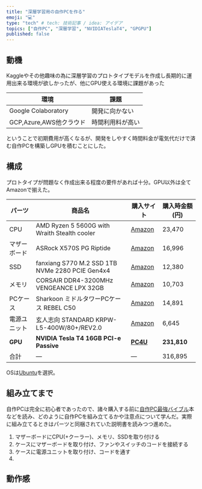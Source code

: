 ```yaml
---
title: "深層学習用の自作PCを作る"
emoji: "💻"
type: "tech" # tech: 技術記事 / idea: アイデア
topics: ["自作PC", "深層学習", "NVIDIATeslaT4", "GPGPU"]
published: false
---
```


## 動機

Kaggleやその他趣味の為に深層学習のプロトタイプモデルを作成し長期的に運用出来る環境が欲しかったが、他にGPU使える環境に課題があった

|環境|課題|
|---|---|
|Google Colaboratory|開発に向かない|
|GCP,Azure,AWS他クラウド|時間利用料が高い|

ということで初期費用が高くなるが、開発をしやすく時間料金が電気代だけで済む自作PCを構築しGPUを積むことにした。

## 構成

プロトタイプが問題なく作成出来る程度の要件があれば十分。GPU以外は全てAmazonで揃えた。

|パーツ|商品名|購入サイト|購入時金額(円)|
|---|---|---|---|
|CPU|AMD Ryzen 5 5600G with Wraith Stealth cooler|[Amazon](https://www.amazon.co.jp/dp/B09CGRFHRK?psc=1&ref=ppx_pop_dt_b_product_details)|23,470|
|マザーボード|ASRock X570S PG Riptide|[Amazon](https://www.amazon.co.jp/dp/B09G8ZPNZG?psc=1&ref=ppx_pop_dt_b_product_details)|16,996|
|SSD|fanxiang S770 M.2 SSD 1TB NVMe 2280 PCIE Gen4x4|[Amazon](https://www.amazon.co.jp/dp/B0CJLK1X48?ref=ppx_pop_dt_b_product_details&th=1)|12,380|
|メモリ|CORSAIR DDR4-3200MHz VENGEANCE LPX 32GB|[Amazon](https://www.amazon.co.jp/dp/B07RW6Z692?psc=1&ref=ppx_pop_dt_b_product_details)|10,703|
|PCケース|Sharkoon ミドルタワーPCケース REBEL C50|[Amazon](https://www.amazon.co.jp/dp/B0C3XKBBK6?psc=1&ref=ppx_pop_dt_b_product_details)|14,891|
|電源ユニット|玄人志向 STANDARD KRPW-L5-400W/80+/REV2.0|[Amazon](https://www.amazon.co.jp/dp/B0CTQ3RYJ8?ref=ppx_pop_dt_b_product_details&th=1)|6,645|
|**GPU**|**NVIDIA Tesla T4 16GB PCI-e Passive**|**[PC4U](https://www.pc4u.co.jp/view/item/000000055322)**|**231,810**|
|合計|—|—|316,895|

OSは[Ubuntu](https://jp.ubuntu.com/download)を選択。

## 組み立てまで

自作PCは完全に初心者であったので、諸々購入する前に[自作PC最強バイブル](https://www.amazon.co.jp/gp/product/B0CNXLYQZZ/ref=ppx_yo_dt_b_d_asin_title_351_o06?ie=UTF8&psc=1)本などを読み、どのように自作PCを組み立てるかや注意点について学んだ。実際に組み立てるときはパーツと同梱されていた説明書を読みつつ進めた。

1. マザーボードにCPU(+クーラー)、メモリ、SSDを取り付ける
2. ケースにマザーボードを取り付け、ファンやスイッチのコードを接続する
3. ケースに電源ユニットを取り付け、コードを通す
4. 

## 動作感